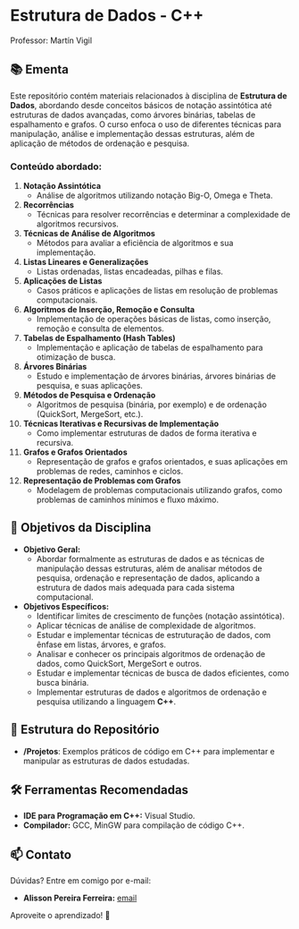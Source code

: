 # Estrutura de Dados - C++
Professor: Martín Vigil  

## 📚 Ementa  
Este repositório contém materiais relacionados à disciplina de **Estrutura de Dados**, abordando desde conceitos básicos de notação assintótica até estruturas de dados avançadas, como árvores binárias, tabelas de espalhamento e grafos. O curso enfoca o uso de diferentes técnicas para manipulação, análise e implementação dessas estruturas, além de aplicação de métodos de ordenação e pesquisa.

### Conteúdo abordado:
1. **Notação Assintótica**  
   - Análise de algoritmos utilizando notação Big-O, Omega e Theta.  
2. **Recorrências**  
   - Técnicas para resolver recorrências e determinar a complexidade de algoritmos recursivos.  
3. **Técnicas de Análise de Algoritmos**  
   - Métodos para avaliar a eficiência de algoritmos e sua implementação.  
4. **Listas Lineares e Generalizações**  
   - Listas ordenadas, listas encadeadas, pilhas e filas.  
5. **Aplicações de Listas**  
   - Casos práticos e aplicações de listas em resolução de problemas computacionais.  
6. **Algoritmos de Inserção, Remoção e Consulta**  
   - Implementação de operações básicas de listas, como inserção, remoção e consulta de elementos.  
7. **Tabelas de Espalhamento (Hash Tables)**  
   - Implementação e aplicação de tabelas de espalhamento para otimização de busca.  
8. **Árvores Binárias**  
   - Estudo e implementação de árvores binárias, árvores binárias de pesquisa, e suas aplicações.  
9. **Métodos de Pesquisa e Ordenação**  
   - Algoritmos de pesquisa (binária, por exemplo) e de ordenação (QuickSort, MergeSort, etc.).  
10. **Técnicas Iterativas e Recursivas de Implementação**  
    - Como implementar estruturas de dados de forma iterativa e recursiva.  
11. **Grafos e Grafos Orientados**  
    - Representação de grafos e grafos orientados, e suas aplicações em problemas de redes, caminhos e ciclos.  
12. **Representação de Problemas com Grafos**  
    - Modelagem de problemas computacionais utilizando grafos, como problemas de caminhos mínimos e fluxo máximo.

## 🎯 Objetivos da Disciplina  
- **Objetivo Geral:**  
  - Abordar formalmente as estruturas de dados e as técnicas de manipulação dessas estruturas, além de analisar métodos de pesquisa, ordenação e representação de dados, aplicando a estrutura de dados mais adequada para cada sistema computacional.  
- **Objetivos Específicos:**  
  - Identificar limites de crescimento de funções (notação assintótica).  
  - Aplicar técnicas de análise de complexidade de algoritmos.  
  - Estudar e implementar técnicas de estruturação de dados, com ênfase em listas, árvores, e grafos.  
  - Analisar e conhecer os principais algoritmos de ordenação de dados, como QuickSort, MergeSort e outros.  
  - Estudar e implementar técnicas de busca de dados eficientes, como busca binária.  
  - Implementar estruturas de dados e algoritmos de ordenação e pesquisa utilizando a linguagem **C++**.

## 📂 Estrutura do Repositório  
- **/Projetos**: Exemplos práticos de código em C++ para implementar e manipular as estruturas de dados estudadas.  

## 🛠️ Ferramentas Recomendadas  
- **IDE para Programação em C++:** Visual Studio.
- **Compilador:** GCC, MinGW para compilação de código C++.

## 📫 Contato  
Dúvidas? Entre em comigo por e-mail:  
- **Alisson Pereira Ferreira:** [email](mailto:alissonpef@gmail.com)

Aproveite o aprendizado! 🚀
